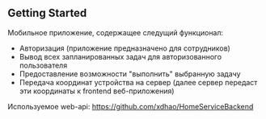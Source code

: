 ## Getting Started

Мобильное приложение, содержащее следущий функционал:

- Авторизация (приложение предназначено для сотрудников)
- Вывод всех запланированных задач для авторизованного пользователя
- Предоставление возможности "выполнить" выбранную задачу
- Передача координат устройства на сервер (далее сервер передаст эти координаты к frontend веб-приложения)

Используемое web-api: https://github.com/xdhao/HomeServiceBackend

